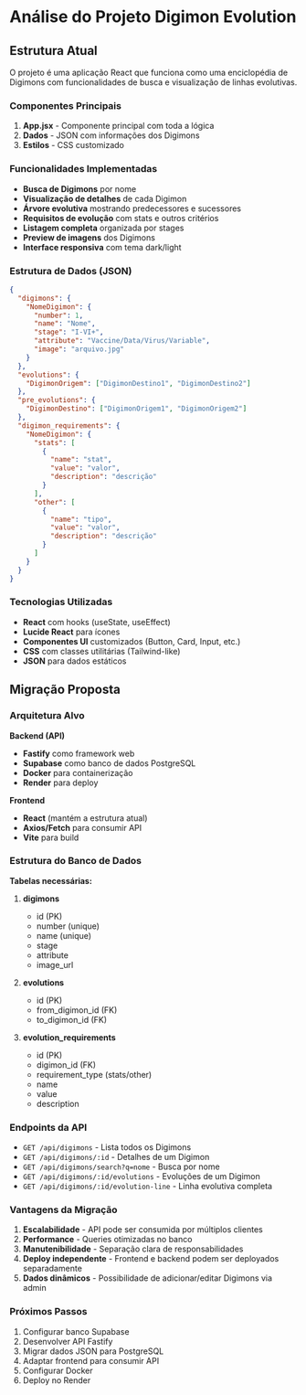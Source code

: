 # Análise do Projeto Digimon Evolution

## Estrutura Atual

O projeto é uma aplicação React que funciona como uma enciclopédia de Digimons com funcionalidades de busca e visualização de linhas evolutivas.

### Componentes Principais

1. **App.jsx** - Componente principal com toda a lógica
2. **Dados** - JSON com informações dos Digimons
3. **Estilos** - CSS customizado

### Funcionalidades Implementadas

- **Busca de Digimons** por nome
- **Visualização de detalhes** de cada Digimon
- **Árvore evolutiva** mostrando predecessores e sucessores
- **Requisitos de evolução** com stats e outros critérios
- **Listagem completa** organizada por stages
- **Preview de imagens** dos Digimons
- **Interface responsiva** com tema dark/light

### Estrutura de Dados (JSON)

```json
{
  "digimons": {
    "NomeDigimon": {
      "number": 1,
      "name": "Nome",
      "stage": "I-VI+",
      "attribute": "Vaccine/Data/Virus/Variable",
      "image": "arquivo.jpg"
    }
  },
  "evolutions": {
    "DigimonOrigem": ["DigimonDestino1", "DigimonDestino2"]
  },
  "pre_evolutions": {
    "DigimonDestino": ["DigimonOrigem1", "DigimonOrigem2"]
  },
  "digimon_requirements": {
    "NomeDigimon": {
      "stats": [
        {
          "name": "stat",
          "value": "valor",
          "description": "descrição"
        }
      ],
      "other": [
        {
          "name": "tipo",
          "value": "valor",
          "description": "descrição"
        }
      ]
    }
  }
}
```

### Tecnologias Utilizadas

- **React** com hooks (useState, useEffect)
- **Lucide React** para ícones
- **Componentes UI** customizados (Button, Card, Input, etc.)
- **CSS** com classes utilitárias (Tailwind-like)
- **JSON** para dados estáticos

## Migração Proposta

### Arquitetura Alvo

**Backend (API)**
- **Fastify** como framework web
- **Supabase** como banco de dados PostgreSQL
- **Docker** para containerização
- **Render** para deploy

**Frontend**
- **React** (mantém a estrutura atual)
- **Axios/Fetch** para consumir API
- **Vite** para build

### Estrutura do Banco de Dados

**Tabelas necessárias:**

1. **digimons**
   - id (PK)
   - number (unique)
   - name (unique)
   - stage
   - attribute
   - image_url

2. **evolutions**
   - id (PK)
   - from_digimon_id (FK)
   - to_digimon_id (FK)

3. **evolution_requirements**
   - id (PK)
   - digimon_id (FK)
   - requirement_type (stats/other)
   - name
   - value
   - description

### Endpoints da API

- `GET /api/digimons` - Lista todos os Digimons
- `GET /api/digimons/:id` - Detalhes de um Digimon
- `GET /api/digimons/search?q=nome` - Busca por nome
- `GET /api/digimons/:id/evolutions` - Evoluções de um Digimon
- `GET /api/digimons/:id/evolution-line` - Linha evolutiva completa

### Vantagens da Migração

1. **Escalabilidade** - API pode ser consumida por múltiplos clientes
2. **Performance** - Queries otimizadas no banco
3. **Manutenibilidade** - Separação clara de responsabilidades
4. **Deploy independente** - Frontend e backend podem ser deployados separadamente
5. **Dados dinâmicos** - Possibilidade de adicionar/editar Digimons via admin

### Próximos Passos

1. Configurar banco Supabase
2. Desenvolver API Fastify
3. Migrar dados JSON para PostgreSQL
4. Adaptar frontend para consumir API
5. Configurar Docker
6. Deploy no Render
